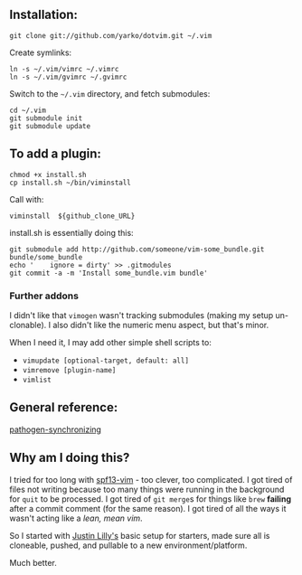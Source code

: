 Installation:
-------------

    git clone git://github.com/yarko/dotvim.git ~/.vim

Create symlinks:

    ln -s ~/.vim/vimrc ~/.vimrc
    ln -s ~/.vim/gvimrc ~/.gvimrc

Switch to the `~/.vim` directory, and fetch submodules:

    cd ~/.vim
    git submodule init
    git submodule update

To add a plugin:
----------------

    chmod +x install.sh
    cp install.sh ~/bin/viminstall

Call with:

    viminstall  ${github_clone_URL}

install.sh is essentially doing this:

    git submodule add http://github.com/someone/vim-some_bundle.git bundle/some_bundle
    echo '    ignore = dirty' >> .gitmodules
    git commit -a -m 'Install some_bundle.vim bundle'


### Further addons

I didn't like that  `vimogen` wasn't tracking submodules (making my setup un-clonable).
I also didn't like the numeric menu aspect, but that's minor.

When I need it, I may add other simple shell scripts to:

 * `vimupdate [optional-target, default: all]`
 * `vimremove [plugin-name]`
 * `vimlist`


General reference:
------------------
   [pathogen-synchronizing](http://vimcasts.org/episodes/synchronizing-plugins-with-git-submodules-and-pathogen/)

Why am I doing this?
--------------------

I tried for too long with [spf13-vim](http://vim.spf13.com/) - too clever, too complicated.
I got tired of files not writing because too many things were running in the background for
`quit` to be processed.
I got tired of `git merge`s for things like `brew` **failing** after a commit comment (for the same reason).
I got tired of all the ways it wasn't acting like a *lean, mean vim*.

So I started with [Justin Lilly's](http://justinlilly.com/vim/vim_and_python.html) basic setup for starters,
made sure all is cloneable, pushed, and pullable to a new environment/platform.

Much better.

